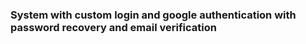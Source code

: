 ### System with custom login and google authentication with password recovery and email verification
